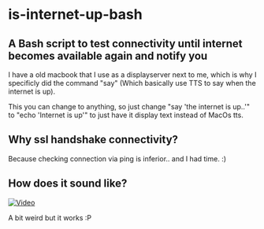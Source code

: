 # is-internet-up-bash
## A Bash script to test connectivity until internet becomes available again and notify you

I have a old macbook that I use as a displayserver next to me, which is why I specificly did the command "say" (Which basically use TTS to say when the internet is up).

This you can change to anything, so just change "say 'the internet is up..'" to "echo 'Internet is up'" to just have it display text instead of MacOs tts.

## Why ssl handshake connectivity?
Because checking connection via ping is inferior.. and I had time. :) 

## How does it sound like?
[![Video](https://img.youtube.com/vi/fLL46GrAk1s/0.jpg)](https://www.youtube.com/watch?v=fLL46GrAk1s)

A bit weird but it works :P 

